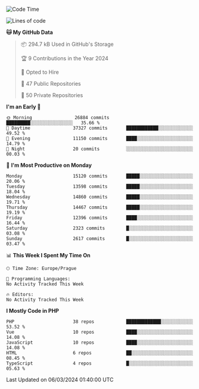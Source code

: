 <!--START_SECTION:waka-->
![Code Time](http://img.shields.io/badge/Code%20Time-1%2C583%20hrs%2058%20mins-blue)

![Lines of code](https://img.shields.io/badge/From%20Hello%20World%20I%27ve%20Written-23.7%20million%20lines%20of%20code-blue)

**🐱 My GitHub Data** 

> 📦 294.7 kB Used in GitHub's Storage 
 > 
> 🏆 9 Contributions in the Year 2024
 > 
> 💼 Opted to Hire
 > 
> 📜 47 Public Repositories 
 > 
> 🔑 50 Private Repositories 
 > 
**I'm an Early 🐤** 

```text
🌞 Morning                26884 commits       █████████░░░░░░░░░░░░░░░░   35.66 % 
🌆 Daytime                37327 commits       ████████████░░░░░░░░░░░░░   49.52 % 
🌃 Evening                11150 commits       ████░░░░░░░░░░░░░░░░░░░░░   14.79 % 
🌙 Night                  20 commits          ░░░░░░░░░░░░░░░░░░░░░░░░░   00.03 % 
```
📅 **I'm Most Productive on Monday** 

```text
Monday                   15120 commits       █████░░░░░░░░░░░░░░░░░░░░   20.06 % 
Tuesday                  13598 commits       █████░░░░░░░░░░░░░░░░░░░░   18.04 % 
Wednesday                14860 commits       █████░░░░░░░░░░░░░░░░░░░░   19.71 % 
Thursday                 14467 commits       █████░░░░░░░░░░░░░░░░░░░░   19.19 % 
Friday                   12396 commits       ████░░░░░░░░░░░░░░░░░░░░░   16.44 % 
Saturday                 2323 commits        █░░░░░░░░░░░░░░░░░░░░░░░░   03.08 % 
Sunday                   2617 commits        █░░░░░░░░░░░░░░░░░░░░░░░░   03.47 % 
```


📊 **This Week I Spent My Time On** 

```text
🕑︎ Time Zone: Europe/Prague

💬 Programming Languages: 
No Activity Tracked This Week

🔥 Editors: 
No Activity Tracked This Week
```

**I Mostly Code in PHP** 

```text
PHP                      38 repos            █████████████░░░░░░░░░░░░   53.52 % 
Vue                      10 repos            ████░░░░░░░░░░░░░░░░░░░░░   14.08 % 
JavaScript               10 repos            ████░░░░░░░░░░░░░░░░░░░░░   14.08 % 
HTML                     6 repos             ██░░░░░░░░░░░░░░░░░░░░░░░   08.45 % 
TypeScript               4 repos             █░░░░░░░░░░░░░░░░░░░░░░░░   05.63 % 
```




 Last Updated on 06/03/2024 01:40:00 UTC
<!--END_SECTION:waka-->
<!--
**AlexKratky/AlexKratky** is a ✨ _special_ ✨ repository because its `README.md` (this file) appears on your GitHub profile.

Here are some ideas to get you started:

- 🔭 I’m currently working on ...
- 🌱 I’m currently learning ...
- 👯 I’m looking to collaborate on ...
- 🤔 I’m looking for help with ...
- 💬 Ask me about ...
- 📫 How to reach me: ...
- 😄 Pronouns: ...
- ⚡ Fun fact: ...
-->
